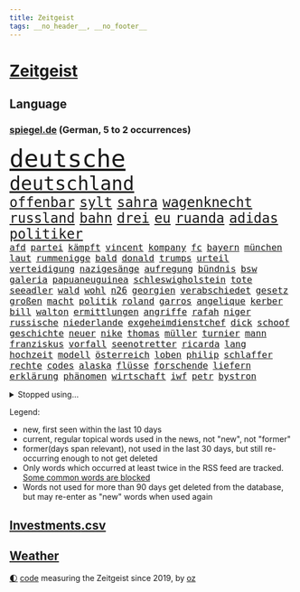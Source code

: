 ```yaml
---
title: Zeitgeist
tags: __no_header__, __no_footer__
---
```


# [Zeitgeist](https://oliz.io/zeitgeist/)

## Language

<h3><a href="https://www.spiegel.de" target="_blank">spiegel.de</a> (German, 5 to 2 occurrences)</h3>
<p style="font-family:monospace">
<span style="font-size:32pt"><a href="news_links.html#deutsche" class="current">deutsche</a></span>
<br>
<span style="font-size:25pt"><a href="news_links.html#deutschland" class="current">deutschland</a></span>
<br>
<span style="font-size:18pt"><a href="news_links.html#offenbar" class="current">offenbar</a></span>
<span style="font-size:18pt"><a href="news_links.html#sylt" class="current">sylt</a></span>
<span style="font-size:18pt"><a href="news_links.html#sahra" class="current">sahra</a></span>
<span style="font-size:18pt"><a href="news_links.html#wagenknecht" class="current">wagenknecht</a></span>
<span style="font-size:18pt"><a href="news_links.html#russland" class="current">russland</a></span>
<span style="font-size:18pt"><a href="news_links.html#bahn" class="current">bahn</a></span>
<span style="font-size:18pt"><a href="news_links.html#drei" class="current">drei</a></span>
<span style="font-size:18pt"><a href="news_links.html#eu" class="current">eu</a></span>
<span style="font-size:18pt"><a href="news_links.html#ruanda" class="current">ruanda</a></span>
<span style="font-size:18pt"><a href="news_links.html#adidas" class="current">adidas</a></span>
<span style="font-size:18pt"><a href="news_links.html#politiker" class="current">politiker</a></span>
<br>
<span style="font-size:12pt"><a href="news_links.html#afd" class="current">afd</a></span>
<span style="font-size:12pt"><a href="news_links.html#partei" class="current">partei</a></span>
<span style="font-size:12pt"><a href="news_links.html#kämpft" class="current">kämpft</a></span>
<span style="font-size:12pt"><a href="news_links.html#vincent" class="current">vincent</a></span>
<span style="font-size:12pt"><a href="news_links.html#kompany" class="new">kompany</a></span>
<span style="font-size:12pt"><a href="news_links.html#fc" class="current">fc</a></span>
<span style="font-size:12pt"><a href="news_links.html#bayern" class="current">bayern</a></span>
<span style="font-size:12pt"><a href="news_links.html#münchen" class="current">münchen</a></span>
<span style="font-size:12pt"><a href="news_links.html#laut" class="current">laut</a></span>
<span style="font-size:12pt"><a href="news_links.html#rummenigge" class="current">rummenigge</a></span>
<span style="font-size:12pt"><a href="news_links.html#bald" class="current">bald</a></span>
<span style="font-size:12pt"><a href="news_links.html#donald" class="current">donald</a></span>
<span style="font-size:12pt"><a href="news_links.html#trumps" class="current">trumps</a></span>
<span style="font-size:12pt"><a href="news_links.html#urteil" class="current">urteil</a></span>
<span style="font-size:12pt"><a href="news_links.html#verteidigung" class="current">verteidigung</a></span>
<span style="font-size:12pt"><a href="news_links.html#nazigesänge" class="new">nazigesänge</a></span>
<span style="font-size:12pt"><a href="news_links.html#aufregung" class="current">aufregung</a></span>
<span style="font-size:12pt"><a href="news_links.html#bündnis" class="current">bündnis</a></span>
<span style="font-size:12pt"><a href="news_links.html#bsw" class="current">bsw</a></span>
<span style="font-size:12pt"><a href="news_links.html#galeria" class="current">galeria</a></span>
<span style="font-size:12pt"><a href="news_links.html#papuaneuguinea" class="current">papuaneuguinea</a></span>
<span style="font-size:12pt"><a href="news_links.html#schleswigholstein" class="current">schleswigholstein</a></span>
<span style="font-size:12pt"><a href="news_links.html#tote" class="current">tote</a></span>
<span style="font-size:12pt"><a href="news_links.html#seeadler" class="current">seeadler</a></span>
<span style="font-size:12pt"><a href="news_links.html#wald" class="current">wald</a></span>
<span style="font-size:12pt"><a href="news_links.html#wohl" class="current">wohl</a></span>
<span style="font-size:12pt"><a href="news_links.html#n26" class="new">n26</a></span>
<span style="font-size:12pt"><a href="news_links.html#georgien" class="current">georgien</a></span>
<span style="font-size:12pt"><a href="news_links.html#verabschiedet" class="current">verabschiedet</a></span>
<span style="font-size:12pt"><a href="news_links.html#gesetz" class="current">gesetz</a></span>
<span style="font-size:12pt"><a href="news_links.html#großen" class="current">großen</a></span>
<span style="font-size:12pt"><a href="news_links.html#macht" class="current">macht</a></span>
<span style="font-size:12pt"><a href="news_links.html#politik" class="current">politik</a></span>
<span style="font-size:12pt"><a href="news_links.html#roland" class="current">roland</a></span>
<span style="font-size:12pt"><a href="news_links.html#garros" class="new">garros</a></span>
<span style="font-size:12pt"><a href="news_links.html#angelique" class="new">angelique</a></span>
<span style="font-size:12pt"><a href="news_links.html#kerber" class="new">kerber</a></span>
<span style="font-size:12pt"><a href="news_links.html#bill" class="current">bill</a></span>
<span style="font-size:12pt"><a href="news_links.html#walton" class="new">walton</a></span>
<span style="font-size:12pt"><a href="news_links.html#ermittlungen" class="current">ermittlungen</a></span>
<span style="font-size:12pt"><a href="news_links.html#angriffe" class="current">angriffe</a></span>
<span style="font-size:12pt"><a href="news_links.html#rafah" class="current">rafah</a></span>
<span style="font-size:12pt"><a href="news_links.html#niger" class="current">niger</a></span>
<span style="font-size:12pt"><a href="news_links.html#russische" class="current">russische</a></span>
<span style="font-size:12pt"><a href="news_links.html#niederlande" class="current">niederlande</a></span>
<span style="font-size:12pt"><a href="news_links.html#exgeheimdienstchef" class="new">exgeheimdienstchef</a></span>
<span style="font-size:12pt"><a href="news_links.html#dick" class="new">dick</a></span>
<span style="font-size:12pt"><a href="news_links.html#schoof" class="new">schoof</a></span>
<span style="font-size:12pt"><a href="news_links.html#geschichte" class="current">geschichte</a></span>
<span style="font-size:12pt"><a href="news_links.html#neuer" class="current">neuer</a></span>
<span style="font-size:12pt"><a href="news_links.html#nike" class="current">nike</a></span>
<span style="font-size:12pt"><a href="news_links.html#thomas" class="current">thomas</a></span>
<span style="font-size:12pt"><a href="news_links.html#müller" class="current">müller</a></span>
<span style="font-size:12pt"><a href="news_links.html#turnier" class="current">turnier</a></span>
<span style="font-size:12pt"><a href="news_links.html#mann" class="current">mann</a></span>
<span style="font-size:12pt"><a href="news_links.html#franziskus" class="current">franziskus</a></span>
<span style="font-size:12pt"><a href="news_links.html#vorfall" class="current">vorfall</a></span>
<span style="font-size:12pt"><a href="news_links.html#seenotretter" class="current">seenotretter</a></span>
<span style="font-size:12pt"><a href="news_links.html#ricarda" class="current">ricarda</a></span>
<span style="font-size:12pt"><a href="news_links.html#lang" class="current">lang</a></span>
<span style="font-size:12pt"><a href="news_links.html#hochzeit" class="current">hochzeit</a></span>
<span style="font-size:12pt"><a href="news_links.html#modell" class="current">modell</a></span>
<span style="font-size:12pt"><a href="news_links.html#österreich" class="current">österreich</a></span>
<span style="font-size:12pt"><a href="news_links.html#loben" class="current">loben</a></span>
<span style="font-size:12pt"><a href="news_links.html#philip" class="current">philip</a></span>
<span style="font-size:12pt"><a href="news_links.html#schlaffer" class="new">schlaffer</a></span>
<span style="font-size:12pt"><a href="news_links.html#rechte" class="current">rechte</a></span>
<span style="font-size:12pt"><a href="news_links.html#codes" class="new">codes</a></span>
<span style="font-size:12pt"><a href="news_links.html#alaska" class="current">alaska</a></span>
<span style="font-size:12pt"><a href="news_links.html#flüsse" class="current">flüsse</a></span>
<span style="font-size:12pt"><a href="news_links.html#forschende" class="current">forschende</a></span>
<span style="font-size:12pt"><a href="news_links.html#liefern" class="current">liefern</a></span>
<span style="font-size:12pt"><a href="news_links.html#erklärung" class="current">erklärung</a></span>
<span style="font-size:12pt"><a href="news_links.html#phänomen" class="current">phänomen</a></span>
<span style="font-size:12pt"><a href="news_links.html#wirtschaft" class="current">wirtschaft</a></span>
<span style="font-size:12pt"><a href="news_links.html#iwf" class="new">iwf</a></span>
<span style="font-size:12pt"><a href="news_links.html#petr" class="current">petr</a></span>
<span style="font-size:12pt"><a href="news_links.html#bystron" class="current">bystron</a></span>
</p>
<details>
<summary>Stopped using...</summary>
<p class="former" style="font-size:12pt">
fdpchef(1315) senat(1314) becker(1312) gestohlen(1312) schwarzen(1312) software(1312) statement(1312) abstimmung(1311) diktator(1311) einstieg(1311) führerschein(1311) bekannten(1310) beobachtet(1310) jens(1310) leichter(1310) umgehen(1310) verändert(1310) anne(1309) berichterstattung(1309) extreme(1309) tests(1309) bereich(1308) beschäftigten(1308) facebook(1308) passen(1308) senken(1308) morgen(1307) obama(1307) priester(1307) schatten(1307) bekanntesten(1306) cristiano(1306) einwohner(1306) flüge(1306) gewaltige(1306) hinaus(1306) miteinander(1306) reiche(1306) ronaldo(1306) verbraucher(1306) betroffenen(1305) jahrzehntelang(1305) junger(1305) soziale(1305) tempo(1305) vorhaben(1305) anleger(1304) besucher(1304) pocht(1304) werder(1304) schlagzeilen(1303) wirtschaftsministerium(1303) belasten(1302) brexit(1302) förderung(1302) mode(1302) vermuten(1302) vielerorts(1302) führung(1301) kostet(1301) rat(1301) schröder(1301) türkischen(1301) klimapolitik(1300) klären(1300) getrennt(1299) gebrochen(1298) marke(1298) siegte(1298) wälder(1298) aufnahme(1297) warf(1297) abgehört(1295) erlebte(1294) tür(1294) zinsen(1294) möglicherweise(1293) hunger(1289) porsche(1289) aufgetaucht(1287) rentner(1284) katholischen(1283) konferenz(1283) bremsen(1282) dran(1282) gehörte(1282) retter(1282) schneider(1281) gefühl(1280) produziert(1279) abhängig(1277) angeboten(1276) schock(1274) klimaziele(1273) uhaft(1271) hinweis(1268) sogenannten(1262) dankt(1224) zustimmen(1202) strecken(1149) stoltenberg(1113) fußballstar(1100) lediglich(1093) ausbildung(1068) sammelt(1053) kleidung(1052) freigesprochen(1037) autoren(1034) insbesondere(1029) gesund(1008) 700(1003) günstiges(994) wissing(985) börsen(980) entlasten(962) vorteil(961) radikalen(957) kursieren(950) eingeführt(944) abschreckung(943) energiekrise(939) zeitpunkt(937) zentralen(933) studenten(929) magazin(927) oppositionsführer(925) menschlichkeit(922) lieferungen(919) bekannteste(910) tradition(898) otto(897) entsteht(886) verabschieden(882) zustimmung(881) sank(879) oligarchen(878) 49(823) unmittelbar(798) besetzte(793) flüchten(778) söhne(778) beben(774) braunschweig(772) ausstieg(762) bezeichnen(762) fußballerinnen(760) packenden(749) verärgert(734) harter(730) 2026(725) zunahme(719) cannabis(716) reporterin(716) chinesischer(715) 110(709) jimmy(696) künstlichen(693) ukrainerusslandkrieg(692) ängste(692) prompt(690) finde(686) kampagne(681) geschichtenewsletter(679) braun(676) entfernen(675) extra(671) erlegen(668) vernichtet(666) legal(665) fpö(658) scheiden(647) zivile(646) studieren(639) wünsche(635) heikle(627) sicherer(626) farben(616) gendern(615) verfassungsgericht(615) auseinander(614) bundesbank(607) rose(596) nationaltrainer(595) sohnes(594) einsamkeit(590) sauber(587) sportdirektor(581) standard(579) ignoriert(576) pakete(573) fördert(569) abbruch(566) außenpolitik(559) todesstrafe(559) billigt(555) reißen(546) staates(542) testet(536) sydney(535) migrationspolitik(530) langsamer(526) nico(526) gekostet(524) game(523) wechselte(523) asylbewerber(519) hauses(516) hürde(507) tauchte(507) wiener(503) day(501) beliebter(500) praxis(498) solcher(495) zufällig(491) perspektive(488) geschadet(486) leistungen(486) springen(485) bad(482) herstellers(480) marode(477) miete(473) freier(472) gelangt(466) juristischen(466) süchtig(465) metropolen(464) läufer(462) rechtsaußen(461) lauf(460) angestiegen(459) toll(444) coup(443) moskauer(440) wütenden(439) zusammenstoß(436) spiegelreport(434) schwangerschaftsabbrüche(433) beigetragen(430) zukünftig(430) wendepunkt(428) gejagt(427) kindergrundsicherung(418) dominieren(417) aktueller(409) angelegenheit(406) social(406) fluggesellschaften(397) mädchens(394) fisch(385) victor(383) chicago(382) usamerikanische(382) grundlage(379) erstem(375) rad(374) vollem(371) 15jährige(370) erging(368) kane(368) auswirken(366) formuliert(365) vierten(364) prognostiziert(362) gegenschlag(356) spektakulären(354) anschlägen(350) gewannen(349) alben(345) staats(345) verweis(345) henry(343) dortige(342) sizilien(342) beckenbauer(341) treu(340) wirtschaftlich(340) verzögert(339) luftangriffen(338) hitzewellen(336) kette(331) defensive(330) installation(329) bunter(327) basis(325) wahlbetrug(324) argentinische(322) abwenden(319) quellen(319) berufen(316) unseren(315) awards(311) nachhaltige(311) beschloss(310) ärmelkanal(310) benachteiligt(309) csuchef(305) klagten(305) victoria(305) schlimmer(304) vermittelt(303) variante(299) winzige(299) albert(298) brandmauer(298) atlanta(297) ausgehandelt(297) vormittag(297) desaster(296) ausgetauscht(295) entpuppt(295) gerichtsverfahren(295) sicheren(294) verkehrswende(292) zerbrochen(292) todesfall(289) juristin(285) psyche(284) ausbeutung(280) sechsstellige(280) teilzeit(276) metern(275) stoppte(274) rasche(270) bayreuth(267) schrecklichen(267) knie(265) sprachen(264) wolff(264) jüdisches(263) angefahren(262) einmarsch(262) brücken(259) rucksack(259) trendwende(258) 42(257) gründete(254) antonio(253) ferne(253) ködern(253) erstattet(252) berger(250) stieß(250) videoapp(249) sperrte(248) nachzahlen(247) gamer(246) generalbundesanwalt(243) kassel(243) miliz(243) väter(242) umfragetief(241) uswahl(241) mittelfeld(240) update(240) chemnitz(239) kanal(238) nszeit(238) milliardenhöhe(236) 61(235) bars(235) leitung(235) nagel(234) preisverleihung(234) verfolgte(232) getöteter(231) a7(230) übernahm(230) bundesverkehrsminister(228) unschuldig(228) ostukraine(226) dankbar(224) verwickelt(224) erkältung(222) weltgrößte(221) kaution(220) version(220) schockt(219) umfragewerte(219) rekordzahl(217) flieht(216) gewährt(216) continental(215) del(215) flüchtlingsunterkunft(215) gestiegene(215) zusammengestoßen(215) 43(214) pub(213) intern(211) pflegekräfte(211) schweiger(211) til(211) pushbacks(210) berechtigt(208) lafontaine(208) oskar(208) versuche(207) absicht(206) erfindung(206) bauten(205) usrepräsentantenhaus(205) erkenntnis(203) raketenangriffe(203) ukrainehilfen(201) flügels(200) optimistischer(200) 37jähriger(198) briefe(198) store(198) israelischem(197) thierry(197) cyberattacken(196) exchef(196) interne(196) mobilisiert(195) schuf(194) liebäugelt(192) spiegelredakteurin(192) hamaschef(191) belgischen(190) karim(189) verlusten(189) pickup(188) tabellenplatz(188) tanz(188) unbeliebt(188) kilo(187) agrarminister(186) brandt(186) jüdinnen(185) abschiebung(184) ski(183) strafmaßnahmen(183) verpackungsmüll(183) beihilfe(182) abfall(180) titeln(179) marketing(178) websites(178) aktienmarkt(177) raser(177) dienstagmorgen(175) torjäger(174) cameron(172) kliniken(172) myanmars(172) spiels(171) ukrainehilfe(171) wegfallen(171) ausschlussverfahren(170) stationieren(169) ukrainern(169) 2012(168) pädagogin(168) strengen(168) bundeskartellamt(166) haftstrafen(166) student(166) selbstverteidigung(165) wetten(164) bundesligisten(162) endgültige(162) levi(161) traditionelle(161) motive(160) rechtswidrig(160) rettungssanitäter(159) wählerinnen(159) armin(158) freundeskreis(158) begrenzung(157) junis(157) überträgt(157) bett(156) ultimatum(156) zerstritten(156) aires(155) beteiligen(155) buenos(155) rentnerinnen(154) weiterkommen(153) kulturinstitutionen(151) pentagon(151) überzieht(151) nehme(150) befand(147) befunden(147) chiemsee(147) dubai(146) rathaus(146) herstellen(145) paare(145) zunehmen(145) 70jährige(144) diktators(144) heimatort(144) israelbesuch(144) rebellen(144) residenz(144) vorfällen(144) zurückgehen(144) 68(142) historischer(142) störten(142) kältewelle(141) cybertrucks(140) handtaschen(140) autokraten(139) bestem(139) verschwörungstheorien(139) überragte(139) giftige(138) kremlgegner(138) weltcup(138) willy(138) astronauten(137) royale(137) studios(137) luftalarm(136) notaufnahme(136) viren(136) übernommen(136) fortnite(135) gymnasien(135) zündete(135) athen(134) stefanie(133) überstehen(133) schwestern(132) diversen(131) nutzungsrechte(131) frühzeitig(130) gefördert(130) luxemburg(130) parteiführung(130) vorsatz(130) aufgedeckt(129) verstärkte(129) fünftel(128) gerammt(128) kameramann(127) leidenschaftlicher(127) routinier(127) lauten(126) ruiniert(126) hob(125) schleppende(125) mexikanische(124) tabak(124) homo(122) patriotismus(122) witze(122) eisbären(121) zugriff(121) fotografen(119) musikerinnen(119) rast(119) wolverhampton(119) arbeitsminister(118) bevorzugen(117) briten(117) daniela(117) festgenommenen(117) pforzheim(117) kranken(116) onlineplattform(116) untersuchungskommission(116) verbraucherzentralen(116) aufklären(115) everton(115) interviewt(115) abgetaucht(114) einzigartigen(114) perfektes(114) rüstungsexporte(114) sonnensystem(114) innsbruck(113) autoritär(112) bestsellerautor(112) machtwort(112) männliches(112) niemals(112) bränden(110) fehlenden(110) fernhalten(110) spezialisiert(110) wohnungssuche(110) anhörung(109) darsteller(109) kaltes(109) single(109) ausgespäht(108) zigaretten(108) detonationen(107) festgenommene(107) hai(107) luftschlägen(107) verwehrt(107) canon(106) potsdam(106) schlaflose(106) sony(106) fusion(105) roboter(105) 65jährige(104) typs(104) ungewohnt(104) gegensteuern(103) klamotten(103) quarterback(103) schläft(103) teamchef(103) verbündete(103) wahlkampfrede(103) insolvenzverwalter(102) isolationshaft(102) mandat(102) motorradfahrer(102) ohrfeige(102) autokrat(101) kriegsgefangene(101) bedeckt(100) kurth(100) maskenpflicht(100) behindert(99) engpässe(99) girls(99) blockierten(98) ohrringe(98) unabhängigen(98) unternehmensgruppe(98) eheschließung(97) insolvente(97) vwkonzern(97) herausforderer(96) parteiausschlussverfahren(96) festhalten(95) hallen(95) horrorfilm(95) schifffahrt(95) blaupause(94) nützen(94) schmallippig(94) stütze(94) haniyyeh(93) ismail(93) murphy(93) prallte(93) saarländische(93) vereinzelte(93) eindringlich(92) wille(92) erfolgsspur(91) hitlergruß(91) nairobi(91) rod(91) satt(91) sechsstellig(91) turniersieg(91) wettbewerbshüter(91) bosporus(90) finanzwende(90) gaspedal(90) ifoindex(90) millionenschwere(90) negativ(90) stundenkilometern(90) bundesfamilienministeriums(89) gestand(89) manfred(89) 1924(88) natogeneralsekretär(88) spätere(88) stärkeren(88) xavi(88) afdfunktionär(87) afdmann(87) doppelpack(87) drecksarbeit(87) einzelner(87) ellen(87) jugendlichem(87) palästinenserhilfswerk(87) podolski(87) verdrängung(87) wovon(87) anonymer(86) aufgeklärt(86) bürgersteig(86) feuers(86) klettern(86) schienen(86) vergibt(86) westafrikanischen(86) ableger(85) duellieren(85) inhalt(85) seltsam(85) verknüpft(85) verwirrte(85) bronze(84) entspricht(84) erzielten(84) halbfinaleinzug(84) korruptionsbekämpfung(84) politbarometer(84) produzierten(84) schuhe(84) angewendet(83) ausrichten(83) jobturbo(83) korruptionsvorwürfen(83) neunten(83) schweiß(83) supermarktkette(83) unionspolitiker(83) afdfunktionäre(82) beschneiden(82) bettlaken(82) erkan(82) landrat(82) nacktbilder(82) schale(82) walz(82) wellbrock(82) zartbitter(82) bitcoins(81) dopingverdacht(81) ungarische(81) universal(81) widerlegen(81) interpol(80) knochen(80) organisationskomitee(80) verhandlungstag(80) vorstoßen(80) weitergegeben(80) aserbaidschans(79) hamiltons(79) herunterzuspielen(79) pasta(79) popsuperstars(79) professoren(79) ruinen(79) sechste(79) täuscht(79) versace(79) disneyland(78) gefälscht(78) kehl(78) krönt(78) rechtspopulistischen(78) styles(78) 4000(77) augsburger(77) bemerkungen(77) eugipfel(77) fujifilm(77) namibias(77) nikon(77) toppt(77) versetzt(77) formieren(76) klette(76) lieferdienste(76) maßgeblich(76) olympiasaison(76) stromnetze(76) durchfallen(75) gedenkstätte(75) gegessen(75) logisch(75) oberpfalz(75) produktionsrückgang(75) schöpft(75) siebten(75) striktere(75) wohne(75) zurückfordern(75) 129(74) gesetzesvorhaben(74) luftballons(74) nflgeschichte(74) usmoderator(74) verkürzte(74) attraktion(73) dienste(73) elektrischen(73) freistil(73) günter(73) schuldenabbau(73) ethnologin(72) gerd(72) huawei(72) langweilt(72) statue(72) autofahrerin(71) facebookkonzern(71) fahndungsliste(71) forschungsteam(71) freut(71) hilfspaket(71) platte(71) taylorswiftfans(71) geraucht(70) johanna(70) raf(70) raffinierten(70) revolutionsgericht(70) sparer(70) sportwelt(70) ungelöst(70) verwandten(70) votum(70) 42jährigen(69) case(69) cold(69) längerfristige(69) meistertitel(69) rassemblement(69) silvestermord(69) sound(69) suzuki(69) ausgesucht(68) civil(68) kanadischen(68) landesvorsitz(68) mexikaner(68) pose(68) videoplattform(68) bezahlte(67) drohnenangriffen(67) entschuldigte(67) haustür(67) jährt(67) menschenrechtsverletzungen(67) plaudert(67) schwimmer(67) vorweisen(67) zehnten(67) gedanke(66) hakenkreuzschmierereien(66) hirngespinst(66) kommunizieren(66) präsentation(66) repressalien(66) trollt(66) brutto(65) duos(65) europe(65) fabrice(65) groningen(65) julija(65) kajak(65) klosters(65) leggeri(65) nawalnaja(65) 1982(64) erhalt(64) kimmel(64) saboteure(64) stimmlich(64) strafrechtliche(64) wirtschaftskrise(64) canaria(63) eukommissionspräsidentin(63) gran(63) intensivieren(63) weitaus(63) befördert(62) dmitrij(62) geywitz(62) klara(62) rihanna(62) geiselabkommen(61) lud(61) ludwigshafen(61) marseille(61) pflichtspiele(61) queens(61) scheidung(61) wirtschaftswende(61) platzes(60) rhetorik(60) hörte(59) planung(59) skandinavischen(59) valley(59) friedhof(58) heilbronn(58) lawrow(58) lidl(58) schädlichen(58) selbstbild(58) sergej(58) talente(58) verhängen(58) versöhnung(58) zerstrittene(58) cannabisgesetz(57) exrafterroristin(57) kiffen(57) klagte(57) marihuana(57) spice(57) tierpark(57) verfehlen(57) ärztlichen(57) geistliche(56) hülkenberg(56) kigenerierter(56) kriegsverlauf(56) lästern(56) usmilitärhilfe(56) verschlossene(56) 66jährigen(55) euparlaments(55) persönlichkeit(55) ruth(55) verbannt(55) verzückt(55) kaufkraft(54) konfrontationskurs(54) meistgesuchten(54) ussanktionen(54) wiederentdeckung(54) ariel(53) betrunkene(53) diktatoren(53) haiti(53) meeren(53) verschmutzung(53) verschollenes(53) wohlstandsverlust(53) andrang(52) auflage(52) berührende(52) erstaunt(52) komplizierten(52) liveschalte(52) spontanen(52) up(52) vergehens(52) bomben(51) einkünfte(51) imageschaden(51) drohe(50) pole(50) 57(49) erkämpft(49) gigantische(49) heidenheims(49) klaas(48) lukrativ(48) stemmt(48) appstores(47) bgh(47) friedensgipfel(47) kirsten(47) stießen(47) urin(47) bedauerlich(46) berlinfriedrichshain(46) einblick(46) luise(46) schulzeit(46) südlich(46) verschärfte(46) abgeschlagen(45) abschalten(45) havertz(45) porträt(45) prahlt(45) sportunterricht(45) verschuldete(45) erschlagen(44) freundlichkeit(44) landeskriminalamt(44) nominierten(44) pastasoße(44) schub(44) wirtschaftsspionage(44) dubiosen(43) holtby(43) zurückrudern(43) überfahrt(43) analysten(42) bandengewalt(42) f1(42) ladekabel(42) pessimistisch(42) schrank(42) separatisten(42) usgesetz(42) verbrauchen(42) indizien(41) dagegenhalten(40) sparten(40) stützpunkt(40) beachtet(39) billy(39) geübt(39) sicherheitsgefühl(39) umweltschutz(39) usfernsehen(39) weltranglistenerste(39) werkstätten(39) footballstar(38) kates(38) restaurantführer(38) veteranentag(38) überteuert(38) 250(37) 82(37) arbeitskräften(37) menschenrechtler(37) schick(37) usjustiz(37) dramatischem(36) geburtenrate(36) insulaner(36) montiert(36) prostituierte(36) reizgas(36) rentenerhöhung(36) sammelklage(36) schlager(36) unseres(36) vereiteln(36) krediten(35) milliardenhilfe(35) recycling(35) riskanten(35) syrischer(35) tabellenletzten(35) würzig(35) 20jährige(34) assistentin(34) brachen(34) deuter(34) ortlieb(34) rucksäcke(34) instrumentalisierung(33) mecklenburg(33) niere(33) rettungswagen(33) rouge(33) schlagersänger(33) statistische(33) zustände(33) aufgeregt(32) buches(32) locker(32) organspende(32) titelchance(32) verschlechtern(32) arbeitszeit(31) cannabisteillegalisierung(31) studio(31) drosten(30) frühlingsfest(30) hassen(30) klinikmitarbeiter(30) quiet(30) handelsbeginn(29) opel(29) rüdiger(29) schmelz(29) schwerwiegendes(29) züchten(29) 44(28) besatzer(28) dirigent(28) haushaltsüberschuss(28) maryland(28) schweigegeldzahlungen(28) zehntausend(28) gereizt(27) potenzial(27) péter(27) vergewaltigungsvorwürfe(27) verrat(27) einrichtung(26) entlassung(26) großangriff(26) größtes(26) konjunkturprognose(26) louis(26) nienburg(26) sechsten(26) beeinflusste(25) desselben(25) gefährt(25) pflichten(25) tagebuch(25) tierpfleger(25) unzulässig(25) nett(24) postet(24) zugesetzt(24) arzneimittel(23) eroller(23) escooter(23) gefangenen(23) guillaume(23) kürzen(23) mexikanischen(23) rutschten(23) schmutzige(23) terrorvorwürfen(23) unterkühlt(23) funktionäre(22) ampelpartnern(21) beschleunigung(21) erdogan(21) geldautomat(21) greifswalder(21) kronzeuge(21) mathieu(21) poel(21) afrikanischer(20) begünstigen(20) eheaus(20) entertainer(20) polizistin(20) weber(20) abgestraft(19) ausreicht(19) chrupalla(19) erheblicher(19) handlungsbedarf(19) tino(19) verhaftete(19) zahnbehandlung(19) afdspitze(18) enttarnt(18) fallout(18) intendanz(18) netzausbau(18) relativ(18) sterbebett(18) weltklassespieler(18) ermittelte(17) knauf(17) aufregen(16) doppelmord(16) gezüchtet(16) gräber(16) herausragender(16) hommage(16) jam(16) pearl(16) rennfahrer(16) angezündet(15) dunst(15) kandidatinnen(15) knochenjob(15) photo(15) press(15) seelischen(15) sergio(15) spdspitze(15) magyar(14) millionenmetropole(14) project(14) rettungsversuche(14) schürt(14) theoretisch(14) verhaften(14) europaspitzenkandidat(13) szenarien(13) versammelter(13) warenhäuser(13) angesprochen(12) deepfakes(12) grenzkontrollen(12) großkonzerne(12) hoeneß'(12) laurence(12) steinzeit(12) unglücklich(12) verkehrsmittel(12) atomausstieg(11) fischern(11) flair(11) gehörten(11) kaninchen(11) kehrte(11) klimaschutzgesetz(11) nachspiel(11) prosieben(11) schlechteste(11) schmerz(11) tarif(11)
</p>
</details>
<p>Legend:
<ul>
<li><span class="new">new</span>, first seen within the last 10 days</li>
<li><span class="current">current</span>, regular topical words used in the news, not "new", not "former"</li>
<li><span class="former">former(days span relevant)</span>, not used in the last 30 days, but still re-occurring enough to not get deleted</li>
<li>Only words which occurred at least twice in the RSS feed are tracked. <a href="language/filters.py">Some common words are blocked</a></li>
<li>Words not used for more than 90 days get deleted from the database, but may re-enter as "new" words when used again</li>
</ul>
</p>

## [Investments](investments.html)[.csv](investments.csv)

## [Weather](weather.html)

<footer>
<a href="javascript:toggleTheme()" class="nav">🌓</a>
<a href="https://github.com/ooz/zeitgeist">code</a> measuring the Zeitgeist since 2019, by <a href="https://oliz.io">oz</a>
</footer>
